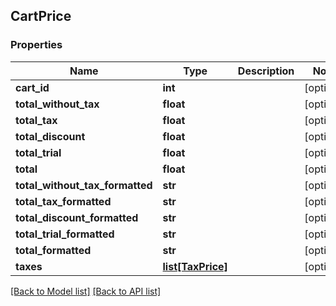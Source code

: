 ## CartPrice

### Properties
Name | Type | Description | Notes
------------ | ------------- | ------------- | -------------
**cart_id** | **int** |  | [optional] 
**total_without_tax** | **float** |  | [optional] 
**total_tax** | **float** |  | [optional] 
**total_discount** | **float** |  | [optional] 
**total_trial** | **float** |  | [optional] 
**total** | **float** |  | [optional] 
**total_without_tax_formatted** | **str** |  | [optional] 
**total_tax_formatted** | **str** |  | [optional] 
**total_discount_formatted** | **str** |  | [optional] 
**total_trial_formatted** | **str** |  | [optional] 
**total_formatted** | **str** |  | [optional] 
**taxes** | [**list[TaxPrice]**](#TaxPrice) |  | [optional] 

[[Back to Model list]](#documentation-for-models) [[Back to API list]](#documentation-for-api-endpoints)


